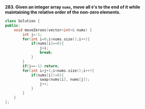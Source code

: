 **283. Given an integer array `nums`, move all `0`'s to the end of it while maintaining the relative order of the non-zero elements.**

```cpp
class Solution {
public:
    void moveZeroes(vector<int>& nums) {
        int j=-1;
        for(int i=0;i<nums.size();i++){
            if(nums[i]==0){
                j=i;
                break;
            }
        }
        if(j==-1) return;
        for(int i=j+1;i<nums.size();i++){
            if(nums[i]!=0){
                swap(nums[i], nums[j]);
                j++;
            }
        }
    }
};
```
